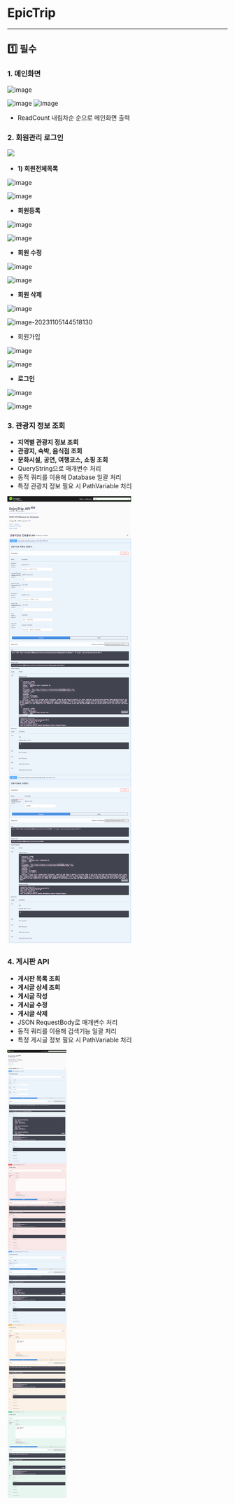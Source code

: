 # EpicTrip

---

## :one: 필수

### 1. 메인화면

![image](https://github.com/SeokJuGo/SeokJuGo/assets/116260619/5ed0be72-e402-4224-a43b-e8646211edea)

![image](https://github.com/SeokJuGo/SeokJuGo/assets/116260619/887e9d77-4d41-4297-bb67-1c795fd7429d)
![image](https://github.com/SeokJuGo/SeokJuGo/assets/116260619/8b8f2f75-95e0-45a3-9f00-84e15e6d6438)

- ReadCount 내림차순 순으로 메인화면 출력

### 2. 회원관리 로그인

![](https://github.com/SeokJuGo/SeokJuGo/assets/116260619/123c8fe9-44ea-4223-b45b-bc59ed821d43)

- **1) 회원전체목록**

![image](https://github.com/SeokJuGo/SeokJuGo/assets/116260619/2596ae36-f139-40d9-9a3d-88bf70fec527)

![image](https://github.com/SeokJuGo/SeokJuGo/assets/116260619/d1818b54-752a-46e6-a5e8-9f2f01e70075)

- **회원등록**

![image](https://github.com/SeokJuGo/SeokJuGo/assets/116260619/f0d526c9-a090-4728-8824-e40ab885951b)

![image](https://github.com/SeokJuGo/SeokJuGo/assets/116260619/dc34c576-9613-47de-b8f8-f08a51bb60a6)

- **회원 수정**

![image](https://github.com/SeokJuGo/SeokJuGo/assets/116260619/934503b6-d2eb-44f9-89e5-e3e6bed30f5d)

![image](https://github.com/SeokJuGo/SeokJuGo/assets/116260619/fda8adae-cd7d-466c-b4cf-f09345ae2c85)

- **회원 삭제**

![image](https://github.com/SeokJuGo/SeokJuGo/assets/116260619/c15e7f37-2527-4012-9bf7-f9270ebd9525)

![image-20231105144518130](C:\Users\user\AppData\Roaming\Typora\typora-user-images\image-20231105144518130.png)



- 회원가입

![image](https://github.com/SeokJuGo/SeokJuGo/assets/116260619/24e76f2d-1f0c-4330-98e7-32e889534bfa)

![image](https://github.com/SeokJuGo/SeokJuGo/assets/116260619/cc886ef6-830d-4a90-af03-a0da173f0d29)



- **로그인**

![image](https://github.com/SeokJuGo/SeokJuGo/assets/116260619/8e6e0b72-5489-445f-b153-98ff7f27c296)

![image](https://github.com/SeokJuGo/SeokJuGo/assets/116260619/61c3bd1f-4191-488e-8ea2-c69d007bab9e)

### 3. 관광지 정보 조회

- **지역별 관광지 정보 조회**
- **관광지, 숙박, 음식점 조회**
- **문화시설, 공연, 여행코스, 쇼핑 조회**
- QueryString으로 매개변수 처리
- 동적 쿼리를 이용해 Database 일괄 처리
- 특정 관광지 정보 필요 시 PathVariable 처리

![image](docs/images/swagger-ui_attraction_api.png)

### 4. 게시판 API

- **게시판 목록 조회**
- **게시글 상세 조회**
- **게시글 작성**
- **게시글 수정**
- **게시글 삭제**
- JSON RequestBody로 매개변수 처리
- 동적 쿼리를 이용해 검색기능 일괄 처리
- 특정 게시글 정보 필요 시 PathVariable 처리

![image](docs/images/swagger-ui_board_api.png)
